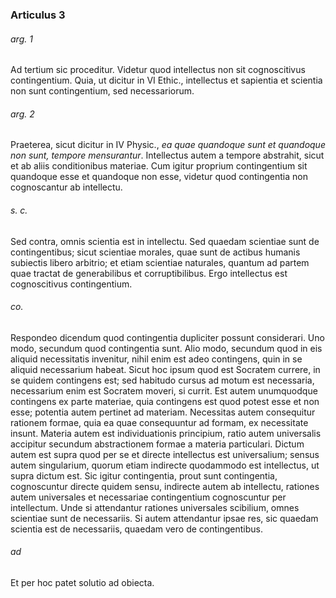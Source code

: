 ### Articulus 3

###### arg. 1
Ad tertium sic proceditur. Videtur quod intellectus non sit cognoscitivus contingentium. Quia, ut dicitur in VI Ethic., intellectus et sapientia et scientia non sunt contingentium, sed necessariorum.

###### arg. 2
Praeterea, sicut dicitur in IV Physic., *ea quae quandoque sunt et quandoque non sunt, tempore mensurantur*. Intellectus autem a tempore abstrahit, sicut et ab aliis conditionibus materiae. Cum igitur proprium contingentium sit quandoque esse et quandoque non esse, videtur quod contingentia non cognoscantur ab intellectu.

###### s. c.
Sed contra, omnis scientia est in intellectu. Sed quaedam scientiae sunt de contingentibus; sicut scientiae morales, quae sunt de actibus humanis subiectis libero arbitrio; et etiam scientiae naturales, quantum ad partem quae tractat de generabilibus et corruptibilibus. Ergo intellectus est cognoscitivus contingentium.

###### co.
Respondeo dicendum quod contingentia dupliciter possunt considerari. Uno modo, secundum quod contingentia sunt. Alio modo, secundum quod in eis aliquid necessitatis invenitur, nihil enim est adeo contingens, quin in se aliquid necessarium habeat. Sicut hoc ipsum quod est Socratem currere, in se quidem contingens est; sed habitudo cursus ad motum est necessaria, necessarium enim est Socratem moveri, si currit. Est autem unumquodque contingens ex parte materiae, quia contingens est quod potest esse et non esse; potentia autem pertinet ad materiam. Necessitas autem consequitur rationem formae, quia ea quae consequuntur ad formam, ex necessitate insunt. Materia autem est individuationis principium, ratio autem universalis accipitur secundum abstractionem formae a materia particulari. Dictum autem est supra quod per se et directe intellectus est universalium; sensus autem singularium, quorum etiam indirecte quodammodo est intellectus, ut supra dictum est. Sic igitur contingentia, prout sunt contingentia, cognoscuntur directe quidem sensu, indirecte autem ab intellectu, rationes autem universales et necessariae contingentium cognoscuntur per intellectum. Unde si attendantur rationes universales scibilium, omnes scientiae sunt de necessariis. Si autem attendantur ipsae res, sic quaedam scientia est de necessariis, quaedam vero de contingentibus.

###### ad 
Et per hoc patet solutio ad obiecta.

